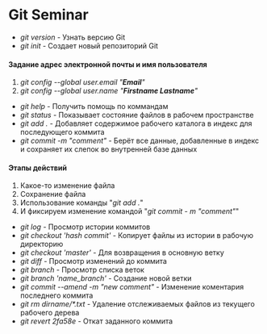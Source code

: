 # Git Seminar

* *git version* - Узнать версию Git
* *git init* - Создает новый репозиторий Git
#### Задание адрес электронной почты и имя пользователя
1. *git config --global user.email "***Email***"*
2. *git config --global user.name "***Firstname Lastname***"*
* *git help* - Получить помощь по коммандам
* *git status* - Показывает состояние файлов в рабочем пространстве
* *git add .* - Добавляет содержимое рабочего каталога в индекс для последующего коммита
* *git commit -m "comment"* - Берёт все данные, добавленные в индекс и сохраняет их слепок во внутренней базе данных
#### Этапы действий
1. Какое-то изменение файла
2. Сохранение файла
3. Использование команды "*git add .*"
4. И фиксируем изменение командой "*git commit - m "comment"*"
* *git log* - Просмотр истории коммитов
* *git checkout 'hash commit'* - Копирует файлы из истории в рабочую директорию
* *git checkout 'master'* - Для возвращения в основную ветку
* *git diff* - Просмотр изменений до коммита
* *git branch* - Просмотр списка веток
* *git branch 'name_branch'* - Создание новой ветки
* *git commit --amend -m "new comment"* - Изменение коментария последнего коммита
* *git rm dirname/\*.txt* - Удаление отслеживаемых файлов из текущего рабочего дерева
* *git revert 2fa58e* - Откат заданного коммита